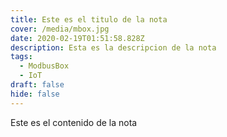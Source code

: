 ```yaml
---
title: Este es el titulo de la nota
cover: /media/mbox.jpg
date: 2020-02-19T01:51:58.828Z
description: Esta es la descripcion de la nota
tags:
  - ModbusBox
  - IoT
draft: false
hide: false
---
```

Este es el contenido de la nota
